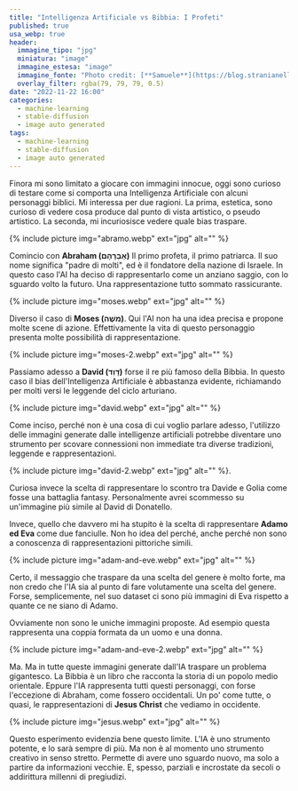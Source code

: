 ```yaml
---
title: "Intelligenza Artificiale vs Bibbia: I Profeti"
published: true
usa_webp: true
header:
  immagine_tipo: "jpg"
  miniatura: "image"
  immagine_estesa: "image"
  immagine_fonte: "Photo credit: [**Samuele**](https://blog.stranianelli.com/)"
  overlay_filter: rgba(79, 79, 79, 0.5)
date: "2022-11-22 16:00"
categories:
  - machine-learning
  - stable-diffusion
  - image auto generated
tags:
  - machine-learning
  - stable-diffusion
  - image auto generated
---
```


Finora mi sono limitato a giocare con immagini innocue, oggi sono curioso di testare come si comporta una Intelligenza Artificiale con alcuni personaggi biblici. Mi interessa per due ragioni. La prima, estetica, sono curioso di vedere cosa produce dal punto di vista artistico, o pseudo artistico. La seconda, mi incuriosisce vedere quale bias traspare.

{% include picture img="abramo.webp" ext="jpg" alt="" %}

Comincio con **Abraham (אַבְרָהָם)** Il primo profeta, il primo patriarca. Il suo nome significa "padre di molti", ed è il fondatore della nazione di Israele. In questo caso l'AI ha deciso di rappresentarlo come un anziano saggio, con lo sguardo volto la futuro. Una rappresentazione tutto sommato rassicurante.

{% include picture img="moses.webp" ext="jpg" alt="" %}

Diverso il caso di **Moses (משֶׁה)**. Qui l'AI non ha una idea precisa e propone molte scene di azione. Effettivamente la vita di questo personaggio presenta molte possibilità di rappresentazione.

{% include picture img="moses-2.webp" ext="jpg" alt="" %}

Passiamo adesso a **David (דָּוִד)** forse il re più famoso della Bibbia. In questo caso il bias dell'Intelligenza Artificiale è abbastanza evidente, richiamando per molti versi le leggende del ciclo arturiano.

{% include picture img="david.webp" ext="jpg" alt="" %}

Come inciso, perché non è una cosa di cui voglio parlare adesso, l'utilizzo delle immagini generate dalle intelligenze artificiali potrebbe diventare uno strumento per scovare connessioni non immediate tra diverse tradizioni, leggende e rappresentazioni.

{% include picture img="david-2.webp" ext="jpg" alt="" %}.

Curiosa invece la scelta di rappresentare lo scontro tra Davide e Golia come fosse una battaglia fantasy. Personalmente avrei scommesso su un'immagine più simile al David di Donatello.

Invece, quello che davvero mi ha stupito è la scelta di rappresentare **Adamo ed Eva** come due fanciulle. Non ho idea del perché, anche perché non sono a conoscenza di rappresentazioni pittoriche simili.

{% include picture img="adam-and-eve.webp" ext="jpg" alt="" %}

Certo, il messaggio che traspare da una scelta del genere è molto forte, ma non credo che l'IA sia al punto di fare volutamente una scelta del genere. Forse, semplicemente, nel suo dataset ci sono più immagini di Eva rispetto a quante ce ne siano di Adamo.

Ovviamente non sono le uniche immagini proposte. Ad esempio questa rappresenta una coppia formata da un uomo e una donna.

{% include picture img="adam-and-eve-2.webp" ext="jpg" alt="" %}

Ma. Ma in tutte queste immagini generate dall'IA traspare un problema gigantesco. La Bibbia è un libro che racconta la storia di un popolo medio orientale. Eppure l'IA rappresenta tutti questi personaggi, con forse l'eccezione di Abraham, come fossero occidentali. Un po' come tutte, o quasi, le rappresentazioni di **Jesus Christ** che vediamo in occidente.

{% include picture img="jesus.webp" ext="jpg" alt="" %}

Questo esperimento evidenzia bene questo limite. L'IA è uno strumento potente, e lo sarà sempre di più. Ma non è al momento uno strumento creativo in senso stretto. Permette di avere uno sguardo nuovo, ma solo a partire da informazioni vecchie. E, spesso, parziali e incrostate da secoli o addirittura millenni di pregiudizi.
